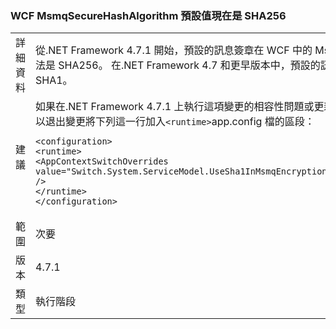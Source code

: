 ### <a name="wcf-msmqsecurehashalgorithm-default-value-is-now-sha256"></a>WCF MsmqSecureHashAlgorithm 預設值現在是 SHA256

|   |   |
|---|---|
|詳細資料|從.NET Framework 4.7.1 開始，預設的訊息簽章在 WCF 中的 Msmq 訊息的演算法是 SHA256。 在.NET Framework 4.7 和更早版本中，預設的訊息簽章演算法是 SHA1。|
|建議|如果在.NET Framework 4.7.1 上執行這項變更的相容性問題或更新版本中，您可以退出變更將下列這一行加入<code>&lt;runtime&gt;</code>app.config 檔的區段：<pre><code class="language-xml">&lt;configuration&gt;&#13;&#10;&lt;runtime&gt;&#13;&#10;&lt;AppContextSwitchOverrides value=&quot;Switch.System.ServiceModel.UseSha1InMsmqEncryptionAlgorithm=true&quot; /&gt;&#13;&#10;&lt;/runtime&gt;&#13;&#10;&lt;/configuration&gt;&#13;&#10;</code></pre>|
|範圍|次要|
|版本|4.7.1|
|類型|執行階段|

